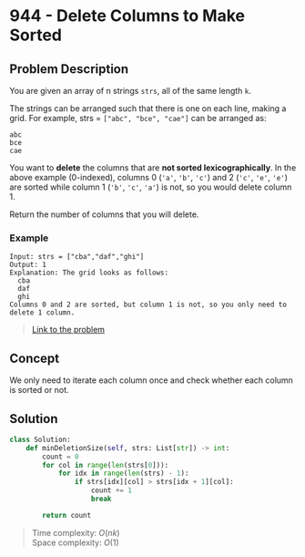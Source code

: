 # 944 - Delete Columns to Make Sorted

## Problem Description

You are given an array of n strings `strs`, all of the same length `k`.

The strings can be arranged such that there is one on each line, making a grid. For example, strs = `["abc", "bce", "cae"]` can be arranged as:

```text
abc
bce
cae
```

You want to **delete** the columns that are **not sorted lexicographically**. In the above example (0-indexed), columns 0 (`'a'`, `'b'`, `'c'`) and 2 (`'c'`, `'e'`, `'e'`) are sorted while column 1 (`'b'`, `'c'`, `'a'`) is not, so you would delete column 1.

Return the number of columns that you will delete.

### Example

```text
Input: strs = ["cba","daf","ghi"]
Output: 1
Explanation: The grid looks as follows:
  cba
  daf
  ghi
Columns 0 and 2 are sorted, but column 1 is not, so you only need to delete 1 column.
```

> [Link to the problem](https://leetcode.com/problems/delete-columns-to-make-sorted/description/)

## Concept

We only need to iterate each column once and check whether each column is sorted or not.

## Solution

```python
class Solution:
    def minDeletionSize(self, strs: List[str]) -> int:
        count = 0
        for col in range(len(strs[0])):
            for idx in range(len(strs) - 1):
                if strs[idx][col] > strs[idx + 1][col]:
                    count += 1
                    break

        return count
```

> Time complexity: $O(nk)$ \
> Space complexity: $O(1)$
